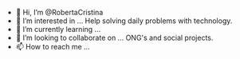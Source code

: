 - 👋 Hi, I’m @RobertaCristina
- 👀 I’m interested in ... Help solving daily problems with technology.
- 🌱 I’m currently learning ... 
- 💞️ I’m looking to collaborate on ... ONG's and social projects.
- 📫 How to reach me ...

<!---
RobertaCristina/RobertaCristina is a ✨ special ✨ repository because its `README.md` (this file) appears on your GitHub profile.
You can click the Preview link to take a look at your changes.
--->

